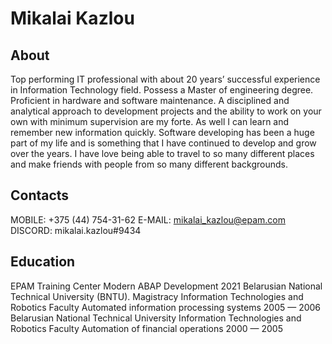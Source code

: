 # Mikalai Kazlou

## About
Top performing IT professional with about 20 years’ successful experience in Information Technology field. Possess a Master of engineering degree. Proficient in hardware and software maintenance.
A disciplined and analytical approach to development projects and the ability to work on your own with minimum supervision are my forte. As well I can learn and remember new information quickly. Software developing has been a huge part of my life and is something that I have continued to develop and grow over the years.
I have love being able to travel to so many different places and make friends with people from so many different backgrounds.

## Contacts
MOBILE: +375 (44) 754-31-62
E-MAIL: mikalai_kazlou@epam.com
DISCORD: mikalai.kazlou#9434

## Education
EPAM Training Center
Modern ABAP Development
2021
Belarusian National Technical University (BNTU). Magistracy
Information Technologies and Robotics Faculty
Automated information processing systems
2005 — 2006 
Belarusian National Technical University
Information Technologies and Robotics Faculty
Automation of financial operations
2000 — 2005
